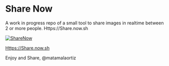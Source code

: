 # Share Now

A work in progress repo of a small tool to share images in realtime between 2 or more people.
Https://Share.now.sh


[![ShareNow](./example.png)](./example.png)



 [Https://Share.now.sh](https://share.now.sh/)

Enjoy and Share, @matamalaortiz
